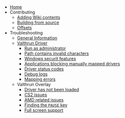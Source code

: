 - [Home](README.md)
- Contributing
  - [Adding Wiki contents](contributing/wiki.md)
  - [Building from source](contributing/build.md)
  - [Offsets](contributing/offsets.md)
- Troubleshooting
  - [General Information](troubleshooting/readme.md)
  - [Valthrun Driver](troubleshooting/kernel/000_readme.md)
    - [Run as administrator](troubleshooting/kernel/010_run_as_administrator.md)
    - [Path contains invalid characters](troubleshooting/kernel/020_path_invalid_characters.md)
    - [Windows securit features](troubleshooting/kernel/030_windows_security_features.md)
    - [Applications blocking manually mapped drivers](troubleshooting/kernel/031_driver_blocking_applications.md)
    - [Driver status codes](troubleshooting/kernel/040_driver_status_codes.md)
    - [Debug logs](troubleshooting/kernel/041_driver_debug_logs.md)
    - [Mapping errors](troubleshooting/kernel/050_driver_mapper_errors.md)
  - Valthrun Overlay
    - [Driver has not been loaded](troubleshooting/overlay/020_driver_has_not_been_loaded.md)
    - [CS2 issues](troubleshooting/overlay/030_cs2.md)
    - [AMD related issues](troubleshooting/overlay/040_amd_opengl.md)
    - [Finding the `PAUSE` key](troubleshooting/overlay/050_pause_key.md)
    - [Full screen support](troubleshooting/overlay/060_full_screen.md)